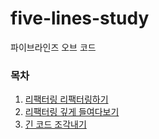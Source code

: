 # five-lines-study

파이브라인즈 오브 코드

### 목차

1. [리팩터링 리팩터링하기](./1.md)
2. [리팩터링 깊게 들여다보기](./2.md)
3. [긴 코드 조각내기](./3.md)
